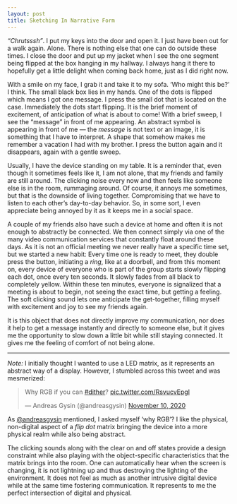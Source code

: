 ```yaml
---
layout: post
title: Sketching In Narrative Form
---
```


*“Chrutsssh”*. I put my keys into the door and open it. I just have been out for a walk again. Alone. There is nothing else that one can do outside these times. I close the door and put up my jacket when I see the one segment being flipped at the box hanging in my hallway. I always hang it there to hopefully get a little delight when coming back home, just as I did right now. 

With a smile on my face, I grab it and take it to my sofa. ‘Who might this be?’ I think. The small black box lies in my hands. One of the dots is flipped which means I got one message. I press the small dot that is located on the case. Immediately the dots start flipping. It is the brief moment of excitement, of anticipation of what is about to come! With a brief sweep, I see the “message” in front of me appearing. An abstract symbol is appearing in front of me — the *message* is not text or an image, it is something that I have to interpret. A shape that somehow makes me remember a vacation I had with my brother. I press the button again and it disappears, again with a gentle sweep.

Usually, I have the device standing on my table. It is a reminder that, even though it sometimes feels like it, I am not alone, that my friends and family are still around. The clicking noise every now and then feels like someone else is in the room, rummaging around. Of course, it annoys me sometimes, but that is the downside of living together. Compromising that we have to listen to each other’s day-to-day behavior. So, in some sort, I even appreciate being annoyed by it as it keeps me in a social space.

A couple of my friends also have such a device at home and often it is not enough to abstractly be connected. We then connect simply via one of the many video communication services that constantly float around these days. As it is not an official meeting we never really have a specific time set, but we started a new habit: Every time one is ready to meet, they double press the button, initiating a *ring*, like at a doorbell, and from this moment on, every device of everyone who is part of the group starts slowly flipping each dot, once every ten seconds. It slowly fades from all black to completely yellow. Within these ten minutes, everyone is signalized that a meeting is about to begin, not seeing the exact time, but getting a feeling. The soft clicking sound lets one anticipate the get-together, filling myself with excitement and joy to see my friends again.

It is this object that does not directly improve my communication, nor does it help to get a message instantly and directly to someone else, but it gives me the opportunity to slow down a little bit while still staying connected. It gives me the feeling of comfort of not being alone.

---

*Note:* I initially thought I wanted to use a LED matrix, as it represents an abstract way of a display. However, I stumbled across this tweet and was mesmerized:

<blockquote class="twitter-tweet"><p lang="en" dir="ltr">Why RGB if you can <a href="https://twitter.com/hashtag/dither?src=hash&amp;ref_src=twsrc%5Etfw">#dither</a>? <a href="https://t.co/RsvucvEpgl">pic.twitter.com/RsvucvEpgl</a></p>&mdash; Andreas Gysin (@andreasgysin) <a href="https://twitter.com/andreasgysin/status/1326229744799592461?ref_src=twsrc%5Etfw">November 10, 2020</a></blockquote> <script async src="https://platform.twitter.com/widgets.js" charset="utf-8"></script>

As [@andreasgysin](https://twitter.com/andreasgysin) mentioned, I asked myself ‘why RGB’? I like the physical, non-digital aspect of a *flip dot* matrix bringing the device into a more physical realm while also being abstract.

The clicking sounds along with the clear on and off states provide a design constraint while also playing with the object-specific characteristics that the matrix brings into the room. One can automatically hear when the screen is changing, it is not lightning up and thus destroying the lighting of the environment. It does not feel as much as another intrusive digital device while at the same time fostering communication. It represents to me the perfect intersection of digital and physical.

